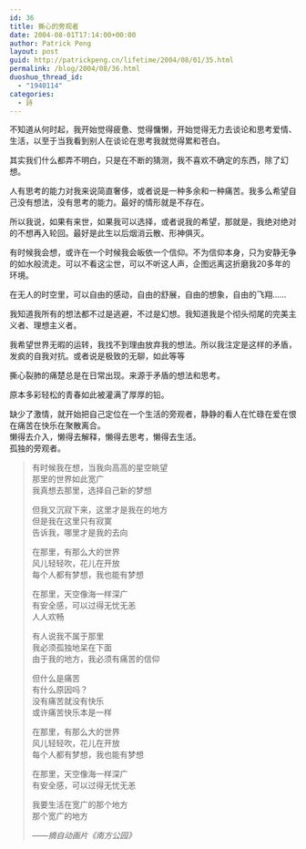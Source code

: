 ```yaml
---
id: 36
title: 撕心的旁观者
date: 2004-08-01T17:14:00+00:00
author: Patrick Peng
layout: post
guid: http://patrickpeng.cn/lifetime/2004/08/01/35.html
permalink: /blog/2004/08/36.html
duoshuo_thread_id:
  - "1940114"
categories:
  - 詩
---
```

<p>不知道从何时起，我开始觉得疲惫、觉得慵懒，开始觉得无力去谈论和思考爱情、生活，以至于当我看到别人在谈论在思考我就觉得累和苍白。</p>  <p>其实我们什么都弄不明白，只是在不断的猜测，我不喜欢不确定的东西，除了幻想。</p>  <p>人有思考的能力对我来说简直奢侈，或者说是一种多余和一种痛苦。我多么希望自己没有想法，没有思考的能力。最好的情形就是不存在。</p>  <p>所以我说，如果有来世，如果我可以选择，或者说我的希望，那就是，我绝对绝对的不想再入轮回。最好是此生以后烟消云散、形神俱灭。</p>  <p>有时候我会想，或许在一个时候我会皈依一个信仰。不为信仰本身，只为安静无争的如水般流走。可以不看这尘世，可以不听这人声，企图远离这折磨我20多年的环境。</p>  <p>在无人的时空里，可以自由的感动，自由的舒展，自由的想象，自由的飞翔……</p>  <p>我知道我所有的想法都不过是逃避，不过是幻想。我知道我是个彻头彻尾的完美主义者、理想主义者。</p>  <p>我希望世界无暇的运转，我找不到理由放弃我的想法。所以我注定是这样的矛盾，发疯的自我对抗。或者说是极致的无聊，如此等等</p>  <p>撕心裂肺的痛楚总是在日常出现。来源于矛盾的想法和思考。</p>  <p>原本多彩轻松的青春如此被灌满了厚厚的铅。</p>  <p>缺少了激情，就开始把自己定位在一个生活的旁观者，静静的看人在忙碌在爱在恨在痛苦在快乐在聚散离合。    <br />懒得去介入，懒得去解释，懒得去思考，懒得去生活。     <br />孤独的旁观者。</p>  <blockquote>   <p>有时候我在想，当我向高高的星空眺望      <br />那里的世界如此宽广       <br />我真想去那里，选择自己新的梦想</p>    <p>但我又沉寂下来，这里才是我在的地方      <br />但是我在这里只有寂寞       <br />告诉我，哪里才是我的去向</p>    <p>在那里，有那么大的世界      <br />风儿轻轻吹，花儿在开放       <br />每个人都有梦想，我也能有梦想</p>    <p>在那里，天空像海一样深广      <br />有安全感，可以过得无忧无恙       <br />人人欢畅</p>    <p>有人说我不属于那里      <br />我必须孤独地呆在下面       <br />由于我的地方，我必须有痛苦的信仰</p>    <p>但什么是痛苦      <br />有什么原因吗？       <br />没有痛苦就没有快乐       <br />或许痛苦快乐本是一样</p>    <p>在那里，有那么大的世界      <br />风儿轻轻吹，花儿在开放       <br />每个人都有梦想，我也能有梦想</p>    <p>在那里，天空像海一样深广      <br />有安全感，可以过得无忧无恙</p>    <p>我要生活在宽广的那个地方      <br />那个宽广的地方</p>    <p><em>——摘自动画片《南方公园》</em></p></blockquote>
